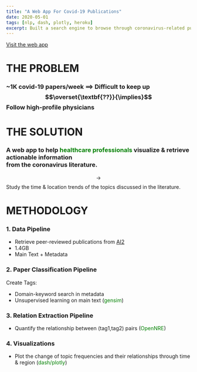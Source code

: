 ```yaml
---
title: "A Web App For Covid-19 Publications"
date: 2020-05-01
tags: [nlp, dash, plotly, heroku]
excerpt: Built a search engine to browse through coronavirus-related publications and visualize various trends. (ongoing project) 
---
```


[Visit the web app](https://vasilis-covid19.herokuapp.com/)

# THE PROBLEM
### ~1K covid-19 papers/week $\implies$ Difficult to keep up $$\overset{\textbf{??}}{\implies}$$ Follow high-profile physicians

# THE SOLUTION
### A web app to help <font color='green'>healthcare professionals</font> visualize & retrieve actionable information <br>from the coronavirus literature.

$$\to$$ Study the time & location trends of the topics discussed in the literature.

# METHODOLOGY

### 1. Data Pipeline
- Retrieve peer-reviewed publications from [AI2](https://www.semanticscholar.org/cord19/download) 
- 1.4GB
- Main Text + Metadata

### 2. Paper Classification Pipeline
Create Tags:
- Domain-keyword search in metadata
- Unsupervised learning on main text (<font color='green'>gensim</font>)

### 3. Relation Extraction Pipeline 

- Quantify the relationship between (tag1,tag2) pairs (<font color='green'>OpenNRE</font>)<br>

### 4. Visualizations

- Plot the change of topic frequencies and their relationships through time & region (<font color='green'>dash/plotly</font>)<br>


